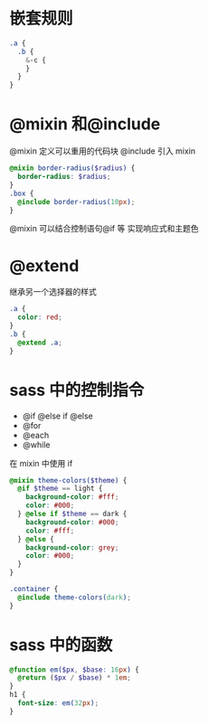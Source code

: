 # 嵌套规则

```scss
.a {
  .b {
    &-c {
    }
  }
}
```

# @mixin 和@include

@mixin 定义可以重用的代码块
@include 引入 mixin

```scss
@mixin border-radius($radius) {
  border-radius: $radius;
}
.box {
  @include border-radius(10px);
}
```

@mixin 可以结合控制语句@if 等 实现响应式和主题色

# @extend

继承另一个选择器的样式

```scss
.a {
  color: red;
}
.b {
  @extend .a;
}
```

# sass 中的控制指令

- @if @else if @else
- @for
- @each
- @while

在 mixin 中使用 if

```scss
@mixin theme-colors($theme) {
  @if $theme == light {
    background-color: #fff;
    color: #000;
  } @else if $theme == dark {
    background-color: #000;
    color: #fff;
  } @else {
    background-color: grey;
    color: #000;
  }
}

.container {
  @include theme-colors(dark);
}
```

# sass 中的函数

```scss
@function em($px, $base: 16px) {
  @return ($px / $base) * 1em;
}
h1 {
  font-size: em(32px);
}
```
